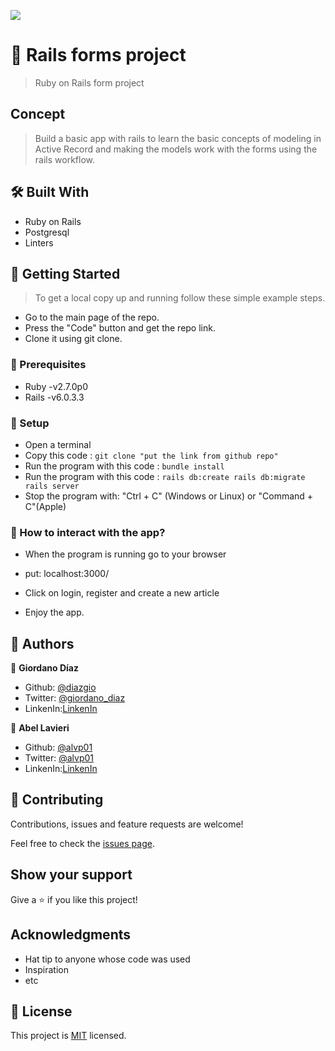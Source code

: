 ![](https://img.shields.io/badge/Microverse-blueviolet)

# 🧐 Rails forms project

> Ruby on Rails form project

## Concept

> Build a basic app with rails to learn the basic concepts of modeling in Active Record and making the models work with the forms using the rails workflow.

## 🛠 Built With

- Ruby on Rails
- Postgresql
- Linters


## 🔧 Getting Started

> To get a local copy up and running follow these simple example steps.

- Go to the main page of the repo.
- Press the "Code" button and get the repo link.
- Clone it using git clone.

### 📝 Prerequisites

- Ruby -v2.7.0p0
- Rails -v6.0.3.3

### 📝 Setup

 - Open a terminal
 - Copy this code : 
        ```
        git clone "put the link from github repo"
        ```
 - Run the program with this code :
        ```
        bundle install
        ```       
- Run the program with this code :
        ```
        rails db:create
        rails db:migrate
        rails server
        ```
- Stop the program with: "Ctrl + C" (Windows or Linux) or "Command + C"(Apple)

### 📝 How to interact with the app?

- When the program is running go to your browser

- put: localhost:3000/

- Click on login, register and create a new article

- Enjoy the app.


## 👤 Authors

👤 **Giordano Díaz**

- Github: [@diazgio](https://github.com/diazgio)
- Twitter: [@giordano_diaz](https://twitter.com/giordano_diaz)
- LinkenIn:[LinkenIn](www.linkedin.com/in/Giordano-Diaz)

👤 **Abel Lavieri**

- Github: [@alvp01](https://github.com/alvp01 )
- Twitter: [@alvp01](https://twitter.com/alvp01)
- LinkenIn:[LinkenIn](https://www.linkedin.com/in/alvp01/ )

## 🤝 Contributing

Contributions, issues and feature requests are welcome!

Feel free to check the [issues page](issues/).

## Show your support

Give a ⭐️ if you like this project!

## Acknowledgments

- Hat tip to anyone whose code was used
- Inspiration
- etc

## 📝 License

This project is [MIT](lic.url) licensed.